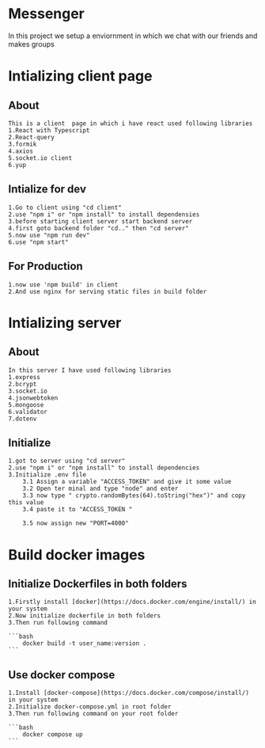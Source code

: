 # Messenger
In this project we setup a enviornment in which we chat with our friends and makes groups

# Intializing client page
## About

    This is a client  page in which i have react used following libraries
    1.React with Typescript
    2.React-query
    3.formik
    4.axios
    5.socket.io client
    6.yup

## Intialize for dev
    1.Go to client using "cd client"
    2.use "npm i" or "npm install" to install dependensies
    3.before starting client server start backend server
    4.first goto backend folder "cd.." then "cd server"
    5.now use "npm run dev"   
    6.use "npm start" 

## For Production
    1.now use 'npm build' in client 
    2.And use nginx for serving static files in build folder
# Intializing server
## About
    In this server I have used following libraries 
    1.express
    2.bcrypt
    3.socket.io
    4.jsonwebtoken
    5.mongoose
    6.validator
    7.dotenv
## Initialize
    1.got to server using "cd server"
    2.use "npm i" or "npm install" to install dependencies
    3.Initialize .env file
        3.1 Assign a variable "ACCESS_TOKEN" and give it some value
        3.2 Open ter minal and type "node" and enter
        3.3 now type " crypto.randomBytes(64).toString("hex")" and copy this value
        3.4 paste it to "ACCESS_TOKEN "

        3.5 now assign new "PORT=4000"

# Build docker images
## Initialize Dockerfiles in both folders
    1.Firstly install [docker](https://docs.docker.com/engine/install/) in your system
    2.Now initialize dockerfile in both folders 
    3.Then run following command 

    ```bash 
        docker build -t user_name:version .
    ```
## Use docker compose
    1.Install [docker-compose](https://docs.docker.com/compose/install/) in your system
    2.Initialize docker-compose.yml in root folder
    3.Then run following command on your root folder 

    ```bash 
        docker compose up
    ```

